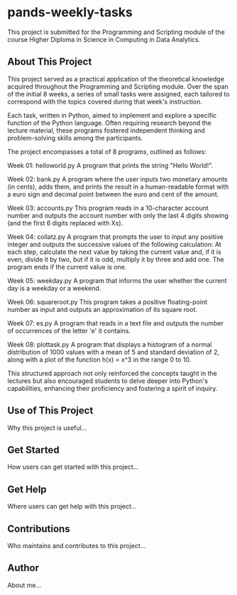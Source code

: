 # pands-weekly-tasks

This project is submitted for the Programming and Scripting module of the course Higher Diploma in Science in Computing in Data Analytics.

## About This Project
This project served as a practical application of the theoretical knowledge acquired throughout the Programming and Scripting module. Over the span of the initial 8 weeks, a series of small tasks were assigned, each tailored to correspond with the topics covered during that week's instruction.

Each task, written in Python, aimed to implement and explore a specific function of the Python language. Often requiring research beyond the lecture material, these programs fostered independent thinking and problem-solving skills among the participants.

The project encompasses a total of 8 programs, outlined as follows:

Week 01: helloworld.py
A program that prints the string "Hello World!".

Week 02: bank.py
A program where the user inputs two monetary amounts (in cents), adds them, and prints the result in a human-readable format with a euro sign and decimal point between the euro and cent of the amount.

Week 03: accounts.py
This program reads in a 10-character account number and outputs the account number with only the last 4 digits showing (and the first 6 digits replaced with Xs).

Week 04: collatz.py
A program that prompts the user to input any positive integer and outputs the successive values of the following calculation: At each step, calculate the next value by taking the current value and, if it is even, divide it by two, but if it is odd, multiply it by three and add one. The program ends if the current value is one.

Week 05: weekday.py
A program that informs the user whether the current day is a weekday or a weekend.

Week 06: squareroot.py
This program takes a positive floating-point number as input and outputs an approximation of its square root.

Week 07: es.py
A program that reads in a text file and outputs the number of occurrences of the letter 'e' it contains.

Week 08: plottask.py
A program that displays a histogram of a normal distribution of 1000 values with a mean of 5 and standard deviation of 2, along with a plot of the function h(x) = x^3 in the range 0 to 10.


This structured approach not only reinforced the concepts taught in the lectures but also encouraged students to delve deeper into Python's capabilities, enhancing their proficiency and fostering a spirit of inquiry.

## Use of This Project
Why this project is useful...

## Get Started
How users can get started with this project...

## Get Help
Where users can get help with this project...

## Contributions
Who maintains and contributes to this project...

## Author
About me...